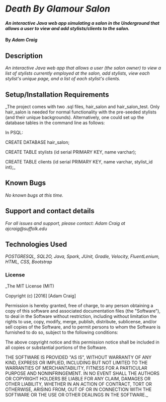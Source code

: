 # _Death By Glamour Salon_

#### _An interactive Java web app simulating a salon in the Underground that allows a user to view and add stylists/clients to the salon._

#### By _**Adam Craig**_

## Description

_An interactive Java web app that allows a user (the salon owner) to view a list of stylists currently employed at the salon, add stylists, view each stylist's unique page, and a list of each stylist's clients._

## Setup/Installation Requirements

_The project comes with two .sql files, hair_salon and hair_salon_test. Only hair_salon is needed for normal functionality with the pre-seeded stylists (and their unique backgrounds). Alternatively, one could set up the database tables in the command line as follows:

In PSQL:

CREATE DATABASE hair_salon;

CREATE TABLE stylists (id serial PRIMARY KEY, name varchar);

CREATE TABLE clients (id serial PRIMARY KEY, name varchar, stylist_id int);_

## Known Bugs

_No known bugs at this time._

## Support and contact details

_For all issues and support, please contact:
Adam Craig at ajcraig@suffolk.edu_

## Technologies Used

_POSTGRESQL, SQL2O, Java, Spark, JUnit, Gradle, Velocity, FluentLenium, HTML, CSS, Bootstrap_

### License

_The MIT License (MIT)

Copyright (c) [2016] [Adam Craig]

Permission is hereby granted, free of charge, to any person obtaining a copy
of this software and associated documentation files (the "Software"), to deal
in the Software without restriction, including without limitation the rights
to use, copy, modify, merge, publish, distribute, sublicense, and/or sell
copies of the Software, and to permit persons to whom the Software is
furnished to do so, subject to the following conditions:

The above copyright notice and this permission notice shall be included in all
copies or substantial portions of the Software.

THE SOFTWARE IS PROVIDED "AS IS", WITHOUT WARRANTY OF ANY KIND, EXPRESS OR
IMPLIED, INCLUDING BUT NOT LIMITED TO THE WARRANTIES OF MERCHANTABILITY,
FITNESS FOR A PARTICULAR PURPOSE AND NONINFRINGEMENT. IN NO EVENT SHALL THE
AUTHORS OR COPYRIGHT HOLDERS BE LIABLE FOR ANY CLAIM, DAMAGES OR OTHER
LIABILITY, WHETHER IN AN ACTION OF CONTRACT, TORT OR OTHERWISE, ARISING FROM,
OUT OF OR IN CONNECTION WITH THE SOFTWARE OR THE USE OR OTHER DEALINGS IN THE
SOFTWARE._
